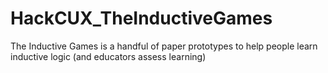 # HackCUX_TheInductiveGames
The Inductive Games is a handful of paper prototypes to help people learn inductive logic (and educators assess learning)

